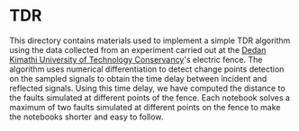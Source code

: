 # TDR

This directory contains materials used to implement a simple TDR algorithm using the data collected from an experiment carried out at the [Dedan Kimathi University of Technology Conservancy](https://www.dkut.ac.ke)'s electric fence. The algorithm uses numerical differentiation to detect change points detection on the sampled signals to obtain the time delay between incident and reflected signals. Using this time delay, we have computed the distance to the faults simulated at different points of the fence. Each notebook solves a maximum of two faults simulated at different points on the fence to make the notebooks shorter and easy to follow.
